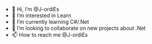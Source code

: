 - 👋 Hi, I’m @J-ordiEs
- 👀 I’m interested in Learn
- 🌱 I’m currently learning C#/.Net
- 💞️ I’m looking to collaborate on new projects about .Net
- 📫 How to reach me @J-ordiEs

<!---
J-ordiEs/J-ordiEs is a ✨ special ✨ repository because its `README.md` (this file) appears on your GitHub profile.
You can click the Preview link to take a look at your changes.
--->
